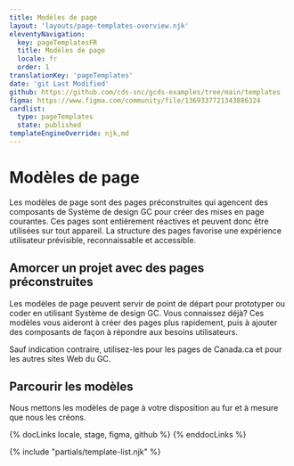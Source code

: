 ```yaml
---
title: Modèles de page
layout: 'layouts/page-templates-overview.njk'
eleventyNavigation:
  key: pageTemplatesFR
  title: Modèles de page
  locale: fr
  order: 1
translationKey: 'pageTemplates'
date: 'git Last Modified'
github: https://github.com/cds-snc/gcds-examples/tree/main/templates
figma: https://www.figma.com/community/file/1369337721343886324
cardlist:
  type: pageTemplates
  state: published
templateEngineOverride: njk,md
---
```


# Modèles de page

Les modèles de page sont des pages préconstruites qui agencent des composants de Système de design GC pour créer des mises en page courantes. Ces pages sont entièrement réactives et peuvent donc être utilisées sur tout appareil. La structure des pages favorise une expérience utilisateur prévisible, reconnaissable et accessible.

## Amorcer un projet avec des pages préconstruites

Les modèles de page peuvent servir de point de départ pour prototyper ou coder en utilisant Système de design GC. Vous connaissez déjà? Ces modèles vous aideront à créer des pages plus rapidement, puis à ajouter des composants de façon à répondre aux besoins utilisateurs.

Sauf indication contraire, utilisez-les pour les pages de Canada.ca et pour les autres sites Web du GC.

## Parcourir les modèles

Nous mettons les modèles de page à votre disposition au fur et à mesure que nous les créons.

{% docLinks locale, stage, figma, github %}
{% enddocLinks %}

{% include "partials/template-list.njk" %}
